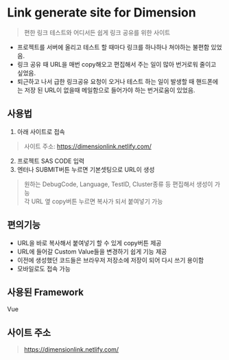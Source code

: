# Link generate site for Dimension
> 편한 링크 테스트와 어디서든 쉽게 링크 공유를 위한 사이트

- 프로젝트를 서버에 올리고 테스트 할 때마다 링크를 하나하나 쳐야하는 불편함 있었음.
- 링크 공유 때 URL을 매번 copy해오고 편집해서 주는 일이 많아 번거로워 줄이고 싶었음.
- 퇴근하고 나서 급한 링크공유 요청이 오거나 테스트 하는 일이 발생할 때 핸드폰에는 저장 된 URL이 없을때 메일함으로 들어가야 하는 번거로움이 있었음.

## 사용법
1. 아래 사이트로 접속 
> 사이트 주소: https://dimensionlink.netlify.com/ 
2. 프로젝트 SAS CODE 입력
3. 엔터나 SUBMIT버튼 누르면 기본셋팅으로 URL이 생성
> 원하는 DebugCode, Language, TestID, Cluster종류 등 편집해서 생성이 가능 <br>
> 각 URL 옆 copy버튼 누르면 복사가 되서 붙여넣기 가능

## 편의기능
- URL을 바로 복사해서 붙여넣기 할 수 있게 copy버튼 제공
- URL에 들어갈 Custom Value들을 변경하기 쉽게 기능 제공
- 이전에 생성했던 코드들은 브라우저 저장소에 저장이 되어 다시 쓰기 용이함
- 모바일로도 접속 가능

## 사용된 Framework
Vue

## 사이트 주소
> https://dimensionlink.netlify.com/ 
